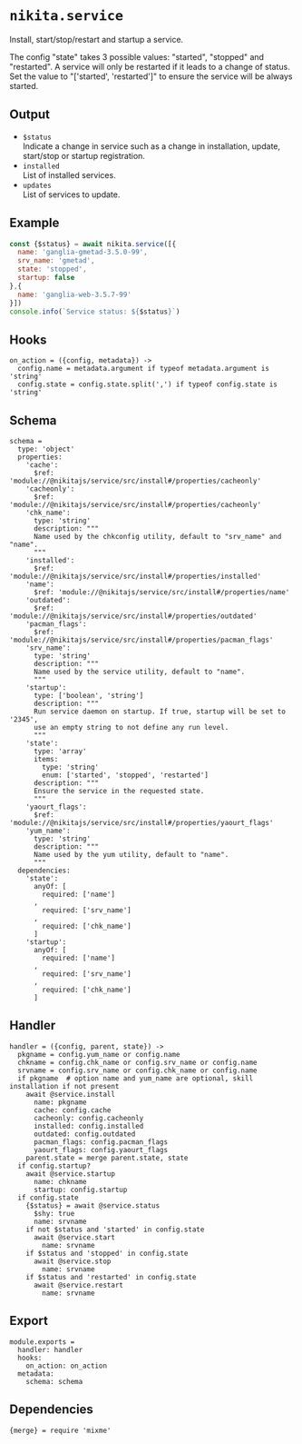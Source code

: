 
# `nikita.service`

Install, start/stop/restart and startup a service.

The config "state" takes 3 possible values: "started", "stopped" and
"restarted". A service will only be restarted if it leads to a change of status.
Set the value to "['started', 'restarted']" to ensure the service will be always
started.

## Output

* `$status`   
  Indicate a change in service such as a change in installation, update,
  start/stop or startup registration.
* `installed`   
  List of installed services.
* `updates`   
  List of services to update.

## Example

```js
const {$status} = await nikita.service([{
  name: 'ganglia-gmetad-3.5.0-99',
  srv_name: 'gmetad',
  state: 'stopped',
  startup: false
},{
  name: 'ganglia-web-3.5.7-99'
}])
console.info(`Service status: ${$status}`)
```

## Hooks

    on_action = ({config, metadata}) ->
      config.name = metadata.argument if typeof metadata.argument is 'string'
      config.state = config.state.split(',') if typeof config.state is 'string'

## Schema

    schema =
      type: 'object'
      properties:
        'cache':
          $ref: 'module://@nikitajs/service/src/install#/properties/cacheonly'
        'cacheonly':
          $ref: 'module://@nikitajs/service/src/install#/properties/cacheonly'
        'chk_name':
          type: 'string'
          description: """
          Name used by the chkconfig utility, default to "srv_name" and "name".
          """
        'installed':
          $ref: 'module://@nikitajs/service/src/install#/properties/installed'
        'name':
          $ref: 'module://@nikitajs/service/src/install#/properties/name'
        'outdated':
          $ref: 'module://@nikitajs/service/src/install#/properties/outdated'
        'pacman_flags':
          $ref: 'module://@nikitajs/service/src/install#/properties/pacman_flags'
        'srv_name':
          type: 'string'
          description: """
          Name used by the service utility, default to "name".
          """
        'startup':
          type: ['boolean', 'string']
          description: """
          Run service daemon on startup. If true, startup will be set to '2345',
          use an empty string to not define any run level.
          """
        'state':
          type: 'array'
          items:
            type: 'string'
            enum: ['started', 'stopped', 'restarted']
          description: """
          Ensure the service in the requested state.
          """
        'yaourt_flags':
          $ref: 'module://@nikitajs/service/src/install#/properties/yaourt_flags'
        'yum_name':
          type: 'string'
          description: """
          Name used by the yum utility, default to "name".
          """
      dependencies:
        'state':
          anyOf: [
            required: ['name']
          ,
            required: ['srv_name']
          ,
            required: ['chk_name']
          ]
        'startup':
          anyOf: [
            required: ['name']
          ,
            required: ['srv_name']
          ,
            required: ['chk_name']
          ]
        
## Handler

    handler = ({config, parent, state}) ->
      pkgname = config.yum_name or config.name
      chkname = config.chk_name or config.srv_name or config.name
      srvname = config.srv_name or config.chk_name or config.name
      if pkgname  # option name and yum_name are optional, skill installation if not present
        await @service.install
          name: pkgname
          cache: config.cache
          cacheonly: config.cacheonly
          installed: config.installed
          outdated: config.outdated
          pacman_flags: config.pacman_flags
          yaourt_flags: config.yaourt_flags
        parent.state = merge parent.state, state
      if config.startup?
        await @service.startup
          name: chkname
          startup: config.startup
      if config.state
        {$status} = await @service.status
          $shy: true
          name: srvname
        if not $status and 'started' in config.state
          await @service.start
            name: srvname
        if $status and 'stopped' in config.state
          await @service.stop
            name: srvname
        if $status and 'restarted' in config.state
          await @service.restart
            name: srvname

## Export

    module.exports =
      handler: handler
      hooks:
        on_action: on_action
      metadata:
        schema: schema

## Dependencies

    {merge} = require 'mixme'

